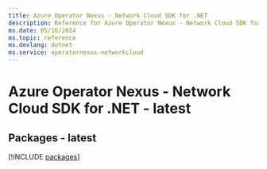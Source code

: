 ```yaml
---
title: Azure Operator Nexus - Network Cloud SDK for .NET
description: Reference for Azure Operator Nexus - Network Cloud SDK for .NET
ms.date: 05/16/2024
ms.topic: reference
ms.devlang: dotnet
ms.service: operatornexus-networkcloud
---
```

# Azure Operator Nexus - Network Cloud SDK for .NET - latest
## Packages - latest
[!INCLUDE [packages](operator-nexus---network-cloud-index.md)]